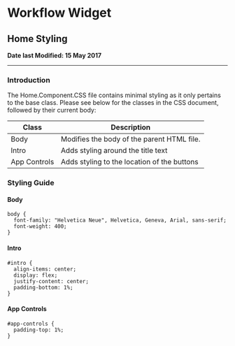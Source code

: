 # Workflow Widget

## Home Styling

**Date last Modified: 15 May 2017**

--------------------------------------------------------------------------------

### Introduction

The Home.Component.CSS file contains minimal styling as it only pertains to the base class. Please see below for the classes in the CSS document, followed by their current body:

Class        | Description
------------ | -------------------------------------------
Body         | Modifies the body of the parent HTML file.
Intro        | Adds styling around the title text
App Controls | Adds styling to the location of the buttons

### Styling Guide

#### Body

```
body {
  font-family: "Helvetica Neue", Helvetica, Geneva, Arial, sans-serif;
  font-weight: 400;
}
```

#### Intro

```
#intro {
  align-items: center;
  display: flex;
  justify-content: center;
  padding-bottom: 1%;
}
```

#### App Controls

```
#app-controls {
  padding-top: 1%;
}
```
